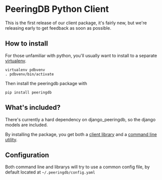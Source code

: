 
# PeeringDB Python Client

This is the first release of our client package, it's fairly new, but we're releasing early to get feedback as soon as possible.

## How to install
For those unfamiliar with python, you'll usually want to install to a separate [virtualenv](http://docs.python-guide.org/en/latest/dev/virtualenvs/).

    virtualenv pdbvenv
    . pdbvenv/bin/activate

Then install the peeringdb package with

    pip install peeringdb

## What's included?

There's currently a hard dependency on django_peeringdb, so the django models are included.

By installing the package, you get both a [client library](api.md) and a [command line utility](cli.md).

## Configuration
Both command line and librarys will try to use a common config file, by default located at `~/.peeringdb/config.yaml`



